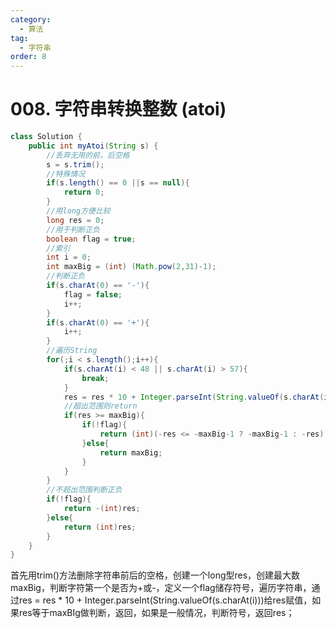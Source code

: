 ```yaml
---
category: 
  - 算法
tag: 
  - 字符串
order: 8
---
```


# 008. 字符串转换整数 (atoi)

<Badge text="中等" type="warning" vertical="middle" />


```java
class Solution {
    public int myAtoi(String s) {
        //丢弃无用的前，后空格
        s = s.trim(); 
        //特殊情况
        if(s.length() == 0 ||s == null){ 
            return 0;
        }
        //用long方便比较
        long res = 0; 
        //用于判断正负
        boolean flag = true;
        //索引 
        int i = 0;
        int maxBig = (int) (Math.pow(2,31)-1);
        //判断正负
        if(s.charAt(0) == '-'){
            flag = false;
            i++;
        }
        if(s.charAt(0) == '+'){
            i++;
        }
        //遍历String
        for(;i < s.length();i++){
            if(s.charAt(i) < 48 || s.charAt(i) > 57){
                break;
            }
            res = res * 10 + Integer.parseInt(String.valueOf(s.charAt(i)));
            //超出范围则return
            if(res >= maxBig){
                if(!flag){
                    return (int)(-res <= -maxBig-1 ? -maxBig-1 : -res);
                }else{
                    return maxBig;
                }
            }
        }
        //不超出范围判断正负
        if(!flag){
            return -(int)res;
        }else{
            return (int)res;
        }
    }
}
```

首先用trim()方法删除字符串前后的空格，创建一个long型res，创建最大数maxBig，判断字符第一个是否为+或-，定义一个flag储存符号，遍历字符串，通过res = res * 10 + Integer.parseInt(String.valueOf(s.charAt(i)))给res赋值，如果res等于maxBIg做判断，返回，如果是一般情况，判断符号，返回res；